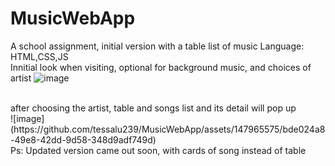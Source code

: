 # MusicWebApp
 A school assignment, initial version with a table list of music 
 Language: HTML,CSS,JS
<br>
Innitial look when visiting, optional for background music, and choices of artist
![image](https://github.com/tessalu239/MusicWebApp/assets/147965575/12650c84-ca2f-4a05-8866-cace05e1d3bc)

<br>
after choosing the artist, table and songs list and its detail will pop up <br>
![image](https://github.com/tessalu239/MusicWebApp/assets/147965575/bde024a8-49e8-42dd-9d58-348d9adf749d)

<br>
Ps: Updated version came out soon, with cards of song instead of table
